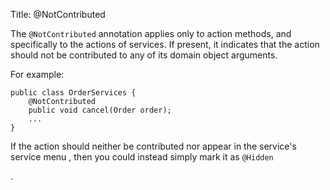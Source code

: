 Title: @NotContributed

The `@NotContributed` annotation applies only to action methods, and
specifically to the actions of services. If present, it indicates that
the action should not be contributed to any of its domain object
arguments.

For example:

    public class OrderServices {
        @NotContributed
        public void cancel(Order order);
        ...
    }

If the action should neither be contributed nor appear in the service's
service menu <!--(see ?)-->, then you could instead simply mark it as `@Hidden`
<!--(see ?)-->.
